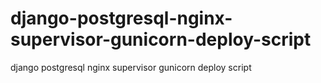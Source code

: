 # django-postgresql-nginx-supervisor-gunicorn-deploy-script
django postgresql nginx supervisor gunicorn deploy script
